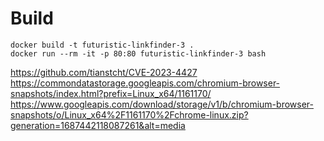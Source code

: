# Build

```
docker build -t futuristic-linkfinder-3 .
docker run --rm -it -p 80:80 futuristic-linkfinder-3 bash
```

https://github.com/tianstcht/CVE-2023-4427
https://commondatastorage.googleapis.com/chromium-browser-snapshots/index.html?prefix=Linux_x64/1161170/
https://www.googleapis.com/download/storage/v1/b/chromium-browser-snapshots/o/Linux_x64%2F1161170%2Fchrome-linux.zip?generation=1687442118087261&alt=media

